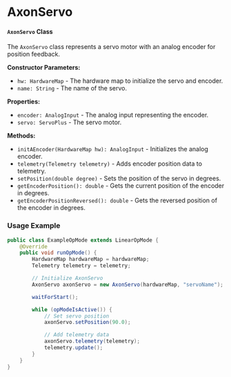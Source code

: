 # AxonServo

#### `AxonServo` Class

The `AxonServo` class represents a servo motor with an analog encoder for position feedback.

**Constructor Parameters:**
- `hw: HardwareMap` - The hardware map to initialize the servo and encoder.
- `name: String` - The name of the servo.

**Properties:**
- `encoder: AnalogInput` - The analog input representing the encoder.
- `servo: ServoPlus` - The servo motor.

**Methods:**
- `initAEncoder(HardwareMap hw): AnalogInput` - Initializes the analog encoder.
- `telemetry(Telemetry telemetry)` - Adds encoder position data to telemetry.
- `setPosition(double degree)` - Sets the position of the servo in degrees.
- `getEncoderPosition(): double` - Gets the current position of the encoder in degrees.
- `getEncoderPositionReversed(): double` - Gets the reversed position of the encoder in degrees.

### Usage Example

```java
public class ExampleOpMode extends LinearOpMode {
    @Override
    public void runOpMode() {
        HardwareMap hardwareMap = hardwareMap;
        Telemetry telemetry = telemetry;

        // Initialize AxonServo
        AxonServo axonServo = new AxonServo(hardwareMap, "servoName");

        waitForStart();

        while (opModeIsActive()) {
            // Set servo position
            axonServo.setPosition(90.0);

            // Add telemetry data
            axonServo.telemetry(telemetry);
            telemetry.update();
        }
    }
}
```